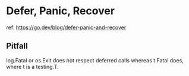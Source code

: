 # Defer, Panic, Recover
ref: https://go.dev/blog/defer-panic-and-recover

## Pitfall
log.Fatal or os.Exit does not respect deferred calls whereas t.Fatal does, where t is a testing.T.
